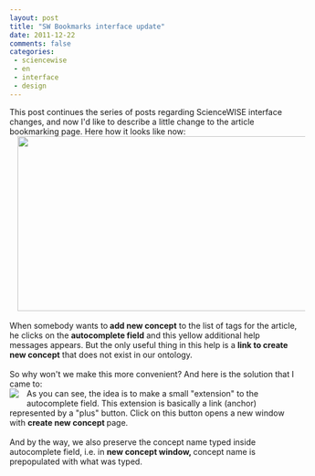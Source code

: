 ```yaml
---
layout: post
title: "SW Bookmarks interface update"
date: 2011-12-22
comments: false
categories:
 - sciencewise
 - en
 - interface
 - design
---
```



This post continues the series of posts regarding ScienceWISE interface changes, and now I'd like to describe a little change to the article bookmarking page. Here how it looks like now:<br /></div><a href="http://1.bp.blogspot.com/-yNH7F92YtVU/TvJUtLtsuDI/AAAAAAAADGM/ff5P7YohPJE/s1600/add_concept.png" imageanchor="1" style="margin-left: 1em; margin-right: 1em;"><img border="0" height="306" src="http://1.bp.blogspot.com/-yNH7F92YtVU/TvJUtLtsuDI/AAAAAAAADGM/ff5P7YohPJE/s640/add_concept.png" width="640" /></a></div><br /><br />When somebody wants to<b> add new concept</b> to the list of tags for the article, he clicks on the <b>autocomplete field</b>&nbsp;and this yellow additional help messages appears. But the only useful thing in this help is a <b>link to create new concept</b> that does not exist in our ontology.<br /><br />So why won't we make this more convenient? And here is the solution that I came to:<br /><a href="http://2.bp.blogspot.com/-J9Ga3JUSc40/TvJO61z5LWI/AAAAAAAADGE/gCX-iwWexdU/s1600/add_concept1.png" imageanchor="1" style="clear: left; float: left; margin-bottom: 1em; margin-right: 1em;"><img border="0" src="http://2.bp.blogspot.com/-J9Ga3JUSc40/TvJO61z5LWI/AAAAAAAADGE/gCX-iwWexdU/s1600/add_concept1.png" /></a></div></div>As you can see, the idea is to make a small "extension" to the autocomplete field. This extension is basically a link (anchor) represented by a "plus" button. Click on this button opens a new window with <b>create new concept </b>page.<br /><br />And by the way, we also preserve the concept name typed inside autocomplete field, i.e. in&nbsp;<b>new concept window, </b>concept name is prepopulated with what was typed.</div></div>

